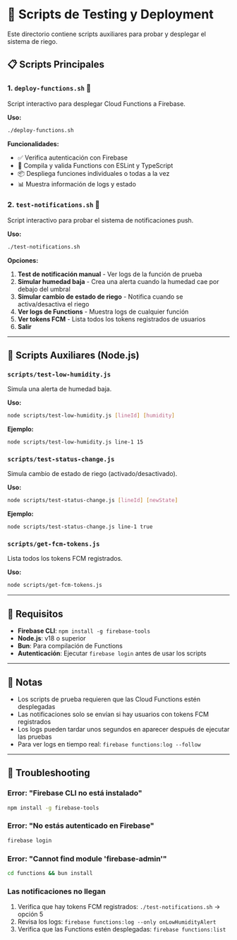 # 🧪 Scripts de Testing y Deployment

Este directorio contiene scripts auxiliares para probar y desplegar el sistema de riego.

## 📋 Scripts Principales

### 1. `deploy-functions.sh` 🚀

Script interactivo para desplegar Cloud Functions a Firebase.

**Uso:**

```bash
./deploy-functions.sh
```

**Funcionalidades:**

- ✅ Verifica autenticación con Firebase
- 🔨 Compila y valida Functions con ESLint y TypeScript
- 📦 Despliega funciones individuales o todas a la vez
- 📊 Muestra información de logs y estado

### 2. `test-notifications.sh` 🧪

Script interactivo para probar el sistema de notificaciones push.

**Uso:**

```bash
./test-notifications.sh
```

**Opciones:**

1. **Test de notificación manual** - Ver logs de la función de prueba
2. **Simular humedad baja** - Crea una alerta cuando la humedad cae por debajo del umbral
3. **Simular cambio de estado de riego** - Notifica cuando se activa/desactiva el riego
4. **Ver logs de Functions** - Muestra logs de cualquier función
5. **Ver tokens FCM** - Lista todos los tokens registrados de usuarios
6. **Salir**

---

## 📁 Scripts Auxiliares (Node.js)

### `scripts/test-low-humidity.js`

Simula una alerta de humedad baja.

**Uso:**

```bash
node scripts/test-low-humidity.js [lineId] [humidity]
```

**Ejemplo:**

```bash
node scripts/test-low-humidity.js line-1 15
```

### `scripts/test-status-change.js`

Simula cambio de estado de riego (activado/desactivado).

**Uso:**

```bash
node scripts/test-status-change.js [lineId] [newState]
```

**Ejemplo:**

```bash
node scripts/test-status-change.js line-1 true
```

### `scripts/get-fcm-tokens.js`

Lista todos los tokens FCM registrados.

**Uso:**

```bash
node scripts/get-fcm-tokens.js
```

---

## 🔧 Requisitos

- **Firebase CLI**: `npm install -g firebase-tools`
- **Node.js**: v18 o superior
- **Bun**: Para compilación de Functions
- **Autenticación**: Ejecutar `firebase login` antes de usar los scripts

---

## 📝 Notas

- Los scripts de prueba requieren que las Cloud Functions estén desplegadas
- Las notificaciones solo se envían si hay usuarios con tokens FCM registrados
- Los logs pueden tardar unos segundos en aparecer después de ejecutar las pruebas
- Para ver logs en tiempo real: `firebase functions:log --follow`

---

## 🐛 Troubleshooting

### Error: "Firebase CLI no está instalado"

```bash
npm install -g firebase-tools
```

### Error: "No estás autenticado en Firebase"

```bash
firebase login
```

### Error: "Cannot find module 'firebase-admin'"

```bash
cd functions && bun install
```

### Las notificaciones no llegan

1. Verifica que hay tokens FCM registrados: `./test-notifications.sh` → opción 5
2. Revisa los logs: `firebase functions:log --only onLowHumidityAlert`
3. Verifica que las Functions estén desplegadas: `firebase functions:list`
